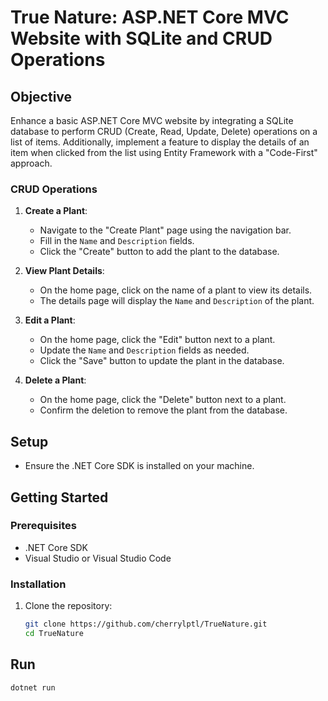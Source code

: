 # True Nature: ASP.NET Core MVC Website with SQLite and CRUD Operations

## Objective

Enhance a basic ASP.NET Core MVC website by integrating a SQLite database to perform CRUD (Create, Read, Update, Delete) operations on a list of items. Additionally, implement a feature to display the details of an item when clicked from the list using Entity Framework with a "Code-First" approach.


### CRUD Operations

1. **Create a Plant**:
   - Navigate to the "Create Plant" page using the navigation bar.
   - Fill in the `Name` and `Description` fields.
   - Click the "Create" button to add the plant to the database.

2. **View Plant Details**:
   - On the home page, click on the name of a plant to view its details.
   - The details page will display the `Name` and `Description` of the plant.

3. **Edit a Plant**:
   - On the home page, click the "Edit" button next to a plant.
   - Update the `Name` and `Description` fields as needed.
   - Click the "Save" button to update the plant in the database.

4. **Delete a Plant**:
   - On the home page, click the "Delete" button next to a plant.
   - Confirm the deletion to remove the plant from the database.


## Setup

- Ensure the .NET Core SDK is installed on your machine.


## Getting Started

### Prerequisites

- .NET Core SDK
- Visual Studio or Visual Studio Code

### Installation

1. Clone the repository:
   ```sh
   git clone https://github.com/cherrylptl/TrueNature.git
   cd TrueNature

## Run 
   ```sh
   dotnet run

